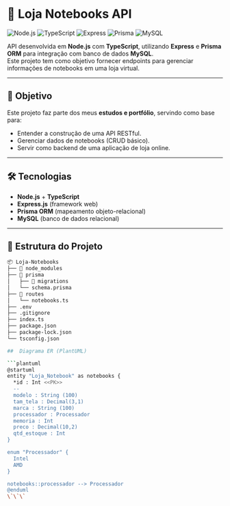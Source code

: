 # 🛒 Loja Notebooks API

![Node.js](https://img.shields.io/badge/Node.js-43853D?style=for-the-badge&logo=node.js&logoColor=white)
![TypeScript](https://img.shields.io/badge/TypeScript-007ACC?style=for-the-badge&logo=typescript&logoColor=white)
![Express](https://img.shields.io/badge/Express.js-404D59?style=for-the-badge)
![Prisma](https://img.shields.io/badge/Prisma-2D3748?style=for-the-badge&logo=prisma&logoColor=white)
![MySQL](https://img.shields.io/badge/MySQL-005C84?style=for-the-badge&logo=mysql&logoColor=white)

API desenvolvida em **Node.js** com **TypeScript**, utilizando **Express** e **Prisma ORM** para integração com banco de dados **MySQL**.  
Este projeto tem como objetivo fornecer endpoints para gerenciar informações de notebooks em uma loja virtual.  

---

## 🎯 Objetivo
Este projeto faz parte dos meus **estudos e portfólio**, servindo como base para:  
- Entender a construção de uma API RESTful.  
- Gerenciar dados de notebooks (CRUD básico).  
- Servir como backend de uma aplicação de loja online.  

---

## 🛠 Tecnologias
- **Node.js** + **TypeScript**  
- **Express.js** (framework web)  
- **Prisma ORM** (mapeamento objeto-relacional)  
- **MySQL** (banco de dados relacional)  

---

## 📂 Estrutura do Projeto

```bash
📦 Loja-Notebooks
├── 📁 node_modules
├── 📁 prisma
│   ├── 📁 migrations
│   └── schema.prisma
├── 📁 routes
│   └── notebooks.ts
├── .env
├── .gitignore
├── index.ts
├── package.json
├── package-lock.json
└── tsconfig.json

##  Diagrama ER (PlantUML)

```plantuml
@startuml
entity "Loja_Notebook" as notebooks {
  *id : Int <<PK>>
  --
  modelo : String (100)
  tam_tela : Decimal(3,1)
  marca : String (100)
  processador : Processador
  memoria : Int
  preco : Decimal(10,2)
  qtd_estoque : Int
}

enum "Processador" {
  Intel
  AMD
}

notebooks::processador --> Processador
@enduml
\`\`\`
